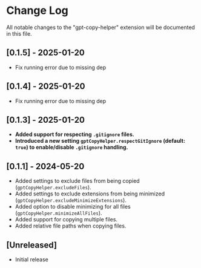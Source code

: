 # Change Log

All notable changes to the "gpt-copy-helper" extension will be documented in this file.

## [0.1.5] - 2025-01-20

- Fix running error due to missing dep

## [0.1.4] - 2025-01-20

- Fix running error due to missing dep

## [0.1.3] - 2025-01-20

- **Added support for respecting `.gitignore` files.**
- **Introduced a new setting `gptCopyHelper.respectGitIgnore` (default: `true`) to enable/disable `.gitignore` handling.**

## [0.1.1] - 2024-05-20

- Added settings to exclude files from being copied (`gptCopyHelper.excludeFiles`).
- Added settings to exclude extensions from being minimized (`gptCopyHelper.excludeMinimizeExtensions`).
- Added option to disable minimizing for all files (`gptCopyHelper.minimizeAllFiles`).
- Added support for copying multiple files.
- Added relative file paths when copying files.

## [Unreleased]

- Initial release
